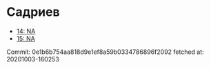 # Садриев
- [14: NA](14.md)
- [15: NA](15.md)

Commit: 0e1b6b754aa818d9e1ef8a59b0334786896f2092
 fetched at: 20201003-160253
